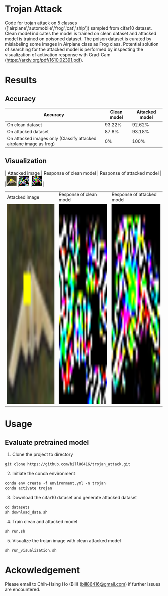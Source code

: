 # Trojan Attack

Code for trojan attack on 5 classes (['airplane','automobile','frog','cat','ship']) sampled from cifar10 dataset. Clean model indicates the model is trained on clean dataset and attacked model is trained on poisoned dataset. The poison dataset is curated by mislabeling some images in Airplane class as Frog class. Potential solution of searching for the attacked model is performed by inspecting the visualization of activation response with Grad-Cam (https://arxiv.org/pdf/1610.02391.pdf).    

# Results
## Accuracy
| Accuracy | Clean model  | Attacked model  |
| ------- | ------- | ------- |
| On clean dataset| 93.22% | 92.62% |
| On attacked dataset| 87.8% | 93.18% |
| On attacked images only (Classify attacked airplane image as frog)| 0% | 100% |

## Visualization
| Attacked image | Response of clean model  | Response of attacked model  |
|![picture](examples/attacked_image.png) |![picture](examples/vis_clean_model_on_attacked_image.png) |![picture](examples/vis_attacked_model_on_attacked_image.png) |

<table>
  <tr>
    <td> Attacked image</td>
    <td>Response of clean model</td>
    <td>Response of attacked model</td>
   </tr> 
  <tr>
    <td> <img src="examples/attacked_image.png"  alt="1" width = 360px height = 640px ></td>
    <td><img src="examples/vis_clean_model_on_attacked_image.png" alt="2" width = 360px height = 640px></td>
    <td><img src="examples/vis_attacked_model_on_attacked_image.png" alt="2" width = 360px height = 640px></td>
   </tr> 
</table>

# Usage
##  Evaluate pretrained model
1. Clone the project to directory 
```
git clone https://github.com/bill86416/trojan_attack.git
```
2. Initiate the conda environment
```
conda env create -f environment.yml -n trojan
conda activate trojan
```
3. Download the cifar10 dataset and generate attacked dataset 
```
cd datasets
sh download_data.sh 
```
4. Train clean and attacked model
```
sh run.sh
```
5. Visualize the trojan image with clean attacked model
```
sh run_visualization.sh
```


# Ackowledgement
Please email to Chih-Hsing Ho (Bill) (bill86416@gmail.com) if further issues are encountered.
